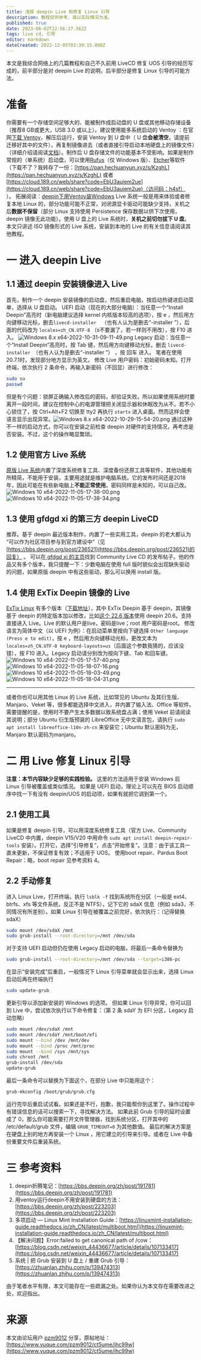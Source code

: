 ```yaml
---
title: 浅探 deepin Live 和修复 Linux 引导
description: 教程仅供参考，请以实际情况为准。
published: true
date: 2023-06-02T22:56:27.562Z
tags: live cd, 引导
editor: markdown
dateCreated: 2022-12-05T03:39:15.808Z
---
```


本文是我综合网络上的几篇教程和自己不久前用 LiveCD 修复 UOS 引导的经历写成的，前半部分是对 deepin Live 的说明，后半部分是修复 Linux 引导的可能方法。

# 准备

你需要有一个存储空间足够大的、能被制作成启动盘的 U 盘或其他移动存储设备（推荐8 GB或更大，USB 3.0 或以上）。建议使用能多系统启动的 Ventoy ：在官网[下载 Ventoy](https://ventoy.net/cn/download.html)，解压后运行，安装 Ventoy 到 U 盘中（ U 盘**会被清空**，请提前迁移好其中的文件），再复制镜像进去（或者直接引导启动本地硬盘上的镜像文件）（详细介绍请阅读[文档](https://ventoy.net/cn/doc_news.html)）。制作后 U 盘存储文件的功能基本不受影响。如果是制作常规的（单系统）启动盘，可以使用[Rufus](http://rufus.ie/zh/)（仅 Windows 版）、[Etcher](https://www.balena.io/etcher/)等软件（下载不了？我转存了一份：[https://pan.hechuanyun.xyz/s/KzghL](https://pan.hechuanyun.xyz/s/KzghL) 或者 [https://cloud.189.cn/web/share?code=EbU3auiem2ue](https://cloud.189.cn/web/share?code=EbU3auiem2ue)（访问码：h4sf） ）。
拓展阅读：[deepin下用Ventoy装Windows](https://www.yuque.com/pzm9012/ct5ume/uf10gv)
Live 系统一般是用来体验或者修复本地 Linux 的，部分功能可能不正常，对闭源显卡驱动可能缺少支持，关机之后**数据不保留**（部分 Linux 支持使用 Persistence 保存数据以供下次使用，deepin 镜像无此功能）。使用 U 盘上的 Live 系统时，**关机之前切勿拔下 U 盘**。
本文只讲述 ISO 镜像形式的 Live 系统，安装到本地的 Live 的有关信息请阅读其他教程。

# 一  进入 deepin Live

## 1.1 通过 deepin 安装镜像进入 Live 

首先，制作一个 deepin 安装镜像的启动盘，然后重启电脑，按启动热键进启动菜单，选择从 U 盘启动。
UEFI 启动（现在的大部分电脑）：当任意一个“Install Deepin”高亮时（新电脑建议选择 kernel 内核版本较高的选项），按 e ，然后用方向键移动光标，删去`livecd-installer  `（也有人认为是删去“-installer ”），后面的代码改为 `locales=zh_CN.UTF-8` （s不要漏了，若一样则不用改），按 F10 进入。 ![Windows 8.x x64-2022-10-31-09-11-49.png](https://storage.deepin.org/thread/202212041202141661_Windows8.xx64-2022-10-31-09-11-49.png)
Legacy 启动：当任意一个“Install Deepin”高亮时，按 Tab 键，然后用方向键移动光标，删去 `livecd-installer `（也有人认为是删去“-installer ”） ，按 回车 进入。
笔者在使用20.7.1时，发现部分地方显示为英文。
修改 Live 用户密码：初始密码未知。打开终端，依次执行 2 条命令，再输入新密码（不回显）进行修改：

```sh
sudo su
passwd
```

但是有个问题：锁屏正确输入修改后的密码，却验证失败。所以如果使用系统时要离开一段时间，建议在控制中心的电源管理把关闭显示器和休眠改为从不。若不小心锁住了，按 Ctrl+Alt+F2 切换至 tty2 再执行 `startx` 进入桌面。然而这样会使语言显示出现异常。![Windows 8.x x64-2022-10-29-15-54-20.png](https://storage.deepin.org/thread/2022120412022160_Windows8.xx64-2022-10-29-15-54-20.png)
通过这种不一样的启动方式，你可以在安装之前检查 deepin 对硬件的支持情况，再考虑是否安装。不过，这个的操作略显繁琐。

## 1.2 使用官方 Live 系统

[原版 Live 系统](https://cdimage.deepin.com/live-system/deepin-live-system-2.0-amd64.iso)内置了深度系统修复工具、深度备份还原工具等软件，其他功能有所精简，不能用于安装，主要用途就是维护电脑系统。它的发布时间还是2018年，因此可能在有些新电脑上**不能正常使用**。密码同样是未知的，可以自己改。![Windows 10 x64-2022-11-05-17-38-00.png](https://storage.deepin.org/thread/202212041206042954_Windows10x64-2022-11-05-17-38-00.png)
![Windows 10 x64-2022-11-05-17-38-34.png](https://storage.deepin.org/thread/202212041207311464_Windows10x64-2022-11-05-17-38-34.png)

## 1.3 使用 gfdgd xi 的第三方 deepin LiveCD

推荐。基于 deepin 最近版本制作，内置了一些实用工具，deepin 的老大都认为 “可以作为社区项目参与到官方建设中”（见[https://bbs.deepin.org/post/236521](https://bbs.deepin.org/post/236521)的回复） 。
可以在[ gfdgd xi 的主页](https://bbs.deepin.org/user/239113)找到 Community Live CD 的发布帖子。他的作品又有多个版本，我只提醒一下：少数电脑在使用 full 版时貌似会出现缺失驱动的问题，如果原版 deepin 中有这些驱动，那么可以换用 install 版。

## 1.4 使用 ExTix Deepin 镜像的 Live 

[ExTix Linux](https://www.extix.se/) 有多个版本（[下载地址](https://sourceforge.net/projects/extix/files/)），其中 ExTix Deepin 基于 deepin，其镜像基于 deepin 的特定版本加以修改，比如[这个 22.6 版本](https://www.extix.se/extix-deepin-22-6-live-based-on-deepin-20-6-latest-with-refracta-snapshot-and-kernel-5-18-1-amd64-exton-build-220610/)使用 deepin 20.6。支持直接进入 Live。Live 的默认用户是live，密码是live；root 用户密码是root。
修改语言为简体中文（以 UEFI 为例）：在启动菜单里按向下键选择 `Other language (Press e to edit)`，按 e ，然后用方向键移动光标，更改文本为 `locales=zh_CN.UTF-8 keyboard-layouts=us`（后面这个参数我猜的，应该没错），按 F10 进入。Legacy 启动请分别改为按向下键、Tab 和回车键。
![Windows 10 x64-2022-11-05-17-57-40.png](https://storage.deepin.org/thread/202212041242529516_Windows10x64-2022-11-05-17-57-40.png)
![Windows 10 x64-2022-11-05-18-07-16.png](https://storage.deepin.org/thread/202212041242521757_Windows10x64-2022-11-05-18-07-16.png)
![Windows 10 x64-2022-11-05-18-03-49.png](https://storage.deepin.org/thread/202212041242529551_Windows10x64-2022-11-05-18-03-49.png)
![Windows 10 x64-2022-11-05-18-04-31.png](https://storage.deepin.org/thread/202212041242512060_Windows10x64-2022-11-05-18-04-31.png)

---

或者你也可以用其他 Linux 的 Live 系统，比如常见的 Ubuntu 及其衍生版、Manjaro、Veket 等，很多都能选择中文进入，并内置了输入法、Office 等软件。需要提醒的是，使用时不要产生太多数据以致系统盘占满；使用 Veket 前请阅读其说明；部分 Ubuntu 衍生版预装的 LibreOffice 无中文语言包，请执行 `sudo apt install libreoffice-l10n-zh-cn` 来安装它；Ubuntu 默认密码为无，Manjaro 默认密码为manjaro。

# 二  用 Live 修复 Linux 引导

**注意：本节内容缺少足够的实践检验。** 这里的方法适用于安装 Windows 后 Linux 引导被覆盖或类似情况。
如果是 UEFI 启动，理论上可以先在 BIOS 启动顺序中找一下有没有 deepin/UOS 的启动项，如果有就把它调到第一个。

## 2.1 使用工具

如果是修复 deepin 引导，可以用深度系统修复工具（官方 Live、Community LiveCD 中内置，deepin V15/V20 中用命令 `sudo apt install deepin-repair-tools` 安装）。打开它，选择“引导修复”，点击“开始修复”。注意：由于该工具一直未更新，不保证修复有效；不适用于 UOS。
使用boot repair、Pardus Boot Repair：略，boot repair 见参考资料 4。

## 2.2 手动修复

进入 Linux Live，打开终端，执行 `lsblk -f` 找到系统所在分区（一般是 ext4、btrfs、xfs 等文件系统，反正不是 NTFS），记下它的 sdaX 信息（例如 sda3，不同情况有所差别）。如果 Linux 引导在被覆盖之前完好，依次执行：（记得替换 sdaX）

```sh
sudo mount /dev/sdaX /mnt
sudo grub-install --root-directory=/mnt /dev/sda
```

对于支持 UEFI 启动但仍在使用 Legacy 启动的电脑，将最后一条命令替换为

```sh
sudo grub-install --root-directory=/mnt /dev/sda --target=i386-pc
```

在显示“安装完成”后重启，一般情况下 Linux 引导菜单就会显示出来，选择 Linux 启动后再在终端执行 

```sh
sudo update-grub
```

更新引导以添加新安装的 Windows 的选项。
但如果 Linux 引导异常，你可以回到 Live 中，尝试依次执行以下命令修复：（第 2 条 sdaY 为 EFI 分区，Legacy 启动忽略）

```sh
sudo mount /dev/sdaX /mnt
sudo mount /dev/sdaY /mnt/boot/efi
sudo mount --bind /dev /mnt/dev
sudo mount --bind /proc /mnt/proc
sudo mount --bind /sys /mnt/sys
sudo chroot /mnt
grub-install /dev/sda
update-grub
```

最后一条命令可以替换为下面这个，在部分 Live 中只能用这个：

```sh
grub-mkconfig /boot/grub/grub.cfg
```

运行完毕后重启试试看。如果还是不行，抱歉，我只能帮你到这里了。操作过程中有错误信息的话可以搜索一下，寻找解决方法。
如果此前 Grub 引导的延时设置成了 0，那么你可能需要打开文件管理器，找到系统分区，打开其中的 /etc/default/grub 文件，编辑 `GRUB_TIMEOUT=0` 为其他数值。
最后的解决方案是在硬盘上别的地方再安装一个 Linux ，用它建立的引导来引导。或者在 Live 中备份重要文件后重装系统。

# 三  参考资料

1. deepin折腾笔记：[https://bbs.deepin.org/zh/post/191781](https://bbs.deepin.org/zh/post/191781)
2. 用ventoy运行deepin不用安装到硬盘的方法：[https://bbs.deepin.org/zh/post/223203](https://bbs.deepin.org/zh/post/223203)
3. 多项启动 — Linux Mint Installation Guide：[https://linuxmint-installation-guide.readthedocs.io/zh_CN/latest/multiboot.html](https://linuxmint-installation-guide.readthedocs.io/zh_CN/latest/multiboot.html)
4. 【解决问题】Error:failed to get canonical path of /cow： [https://blog.csdn.net/weixin_44436677/article/details/107133417](https://blog.csdn.net/weixin_44436677/article/details/107133417)
5. 系统 | 把 Grub 安装到 U 盘上 / 重建 Grub 引导：[https://zhuanlan.zhihu.com/p/139474313](https://zhuanlan.zhihu.com/p/139474313)

由于笔者水平有限，本文可能存在一些疏漏之处。如果你认为本文存在需要改进之处，欢迎指出。

# 来源

本文由论坛用户 [pzm9012](https://bbs.deepin.org/user/217969) 分享，原帖地址：[https://www.yuque.com/pzm9012/ct5ume/ihc99w](https://www.yuque.com/pzm9012/ct5ume/ihc99w) 